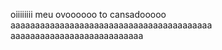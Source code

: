 oiiiiiiii
meu ovoooooo
to cansadooooo
aaaaaaaaaaaaaaaaaaaaaaaaaaaaaaaaaaaaaaaaa
aaaaaaaaaaaaaaaaaaaaaaaaaaa